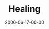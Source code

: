 ---
layout: message
category: message
series: "Hard Work"
title: "Healing"
date: 2006-06-17-00-00
message_id: 64
audio: "http://s3.amazonaws.com/crossroads-media/media/legacy/mp3/Hard_Work_01_Healing_06-18-06_Tome.mp3"
audio-duration: "38:26"
explicit: "N"
---
